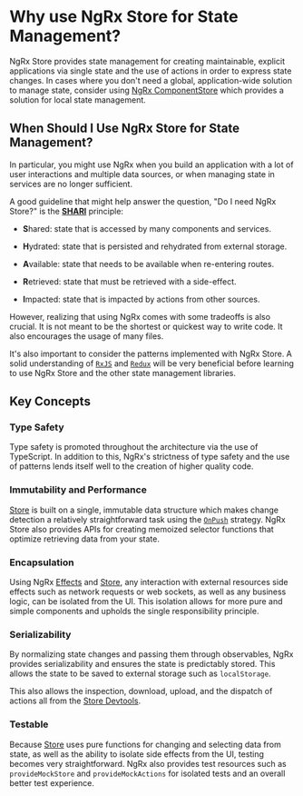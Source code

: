 # Why use NgRx Store for State Management?

NgRx Store provides state management for creating maintainable, explicit applications via single state and the use of actions in order to express state changes. In cases where you don't need a global, application-wide solution to manage state, consider using [NgRx ComponentStore](guide/component) which provides a solution for local state management.

## When Should I Use NgRx Store for State Management?

In particular, you might use NgRx when you build an application with a lot of user interactions and multiple data sources, or when managing state in services are no longer sufficient.

A good guideline that might help answer the question, "Do I need NgRx Store?" is the
<a href="https://youtu.be/omnwu_etHTY" target="_blank">**SHARI**</a> principle:

- **S**hared: state that is accessed by many components and services.

- **H**ydrated: state that is persisted and rehydrated from external storage.

- **A**vailable: state that needs to be available when re-entering routes.

- **R**etrieved: state that must be retrieved with a side-effect.

- **I**mpacted: state that is impacted by actions from other sources.

However, realizing that using NgRx comes with some tradeoffs is also crucial. It is not meant to be the shortest or quickest way to write code. It also encourages the usage of many files.

It's also important to consider the patterns implemented with NgRx Store. A solid understanding of [`RxJS`](https://rxjs.dev) and [`Redux`](https://redux.js.org/) will be very beneficial before learning to use NgRx Store and the other state management libraries.

## Key Concepts

### Type Safety

Type safety is promoted throughout the architecture via the use of TypeScript. In addition to this, NgRx's strictness of type safety and the use of patterns lends itself well to the creation of higher quality code.

### Immutability and Performance

[Store](guide/store) is built on a single, immutable data structure which makes change detection a relatively straightforward task using the [`OnPush`](https://angular.io/api/core/ChangeDetectionStrategy#OnPush) strategy. NgRx Store also provides APIs for creating memoized selector functions that optimize retrieving data from your state.

### Encapsulation

Using NgRx [Effects](guide/effects) and [Store](guide/store), any interaction with external resources side effects such as network requests or web sockets, as well as any business logic, can be isolated from the UI. This isolation allows for more pure and simple components and upholds the single responsibility principle.

### Serializability

By normalizing state changes and passing them through observables, NgRx provides serializability and ensures the state is predictably stored. This allows the state to be saved to external storage such as `localStorage`.

This also allows the inspection, download, upload, and the dispatch of actions all from the [Store Devtools](guide/store-devtools).

### Testable

Because [Store](guide/store) uses pure functions for changing and selecting data from state, as well as the ability to isolate side effects from the UI, testing becomes very straightforward.
NgRx also provides test resources such as `provideMockStore` and `provideMockActions` for isolated tests and an overall better test experience.
